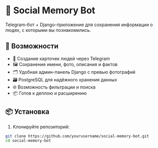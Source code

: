 # 🤖 Social Memory Bot

Telegram-бот + Django-приложение для сохранения информации о людях, с которыми вы познакомились.

## 🚀 Возможности

- 📇 Создание карточек людей через Telegram
- 🖼️ Сохранение имени, фото, описания и фактов
- 🗂️ Удобная админ-панель Django с превью фотографий
- 🗃️ PostgreSQL для надёжного хранения данных
- 🌐 Возможность фильтрации и поиска
- 📦 Готов к деплою и расширению

## 📦 Установка

1. Клонируйте репозиторий:

```bash
git clone https://github.com/yourusername/social-memory-bot.git
cd social-memory-bot